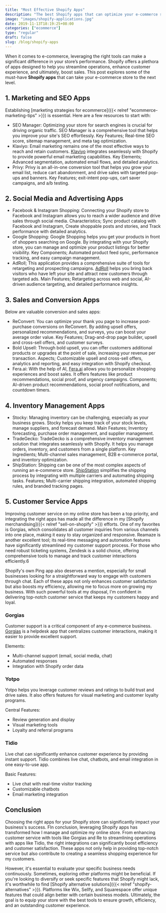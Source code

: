 ```yaml
---
title: "Most Effective Shopify Apps"
description: "The best Shopify apps that can optimize your e-commerce store, streamline operations, and increase sales"
image: "images/shopify-applications.jpg"
date: 2019-11-13T18:19:25+08:00
categories: ["ecommerce"]
type: "regular"
draft: false
slug: /blog/shopify-apps
---
```


When it comes to e-commerce, leveraging the right tools can make a significant difference in your store’s performance. Shopify offers a plethora of apps designed to help you streamline operations, enhance customer experience, and ultimately, boost sales. This post explores some of the must-have **Shopify apps** that can take your e-commerce store to the next level.

## 1. Marketing and SEO Apps

Establishing [marketing strategies for ecommerce]({{< relref "ecommerce-marketing-tips" >}}) is essential. Here are a few resources to start with:

* SEO Manager: Optimizing your store for search engines is crucial for driving organic traffic. SEO Manager is a comprehensive tool that helps you improve your site's SEO effortlessly. Key Features; Real-time SEO score, sitemap management, and meta tag optimization.
* Klaviyo: Email marketing remains one of the most effective ways to reach and retain customers. [Klaviyo](https://www.klaviyo.com/) integrates seamlessly with Shopify to provide powerful email marketing capabilities. Key Elements; Advanced segmentation, automated email flows, and detailed analytics.
* Privy: Privy is an all-in-one conversion tool that helps you grow your email list, reduce cart abandonment, and drive sales with targeted pop-ups and banners. Key Features; exit-intent pop-ups, cart saver campaigns, and a/b testing.

## 2. Social Media and Advertising Apps

* Facebook & Instagram Shopping: Connecting your Shopify store to Facebook and Instagram allows you to reach a wider audience and drive sales through social media. Characteristics; Sync product catalog with Facebook and Instagram, Create shoppable posts and stories, and Track performance with detailed analytics.
* Google Shopping: Google Shopping helps you get your products in front of shoppers searching on Google. By integrating with your Shopify store, you can manage and optimize your product listings for better visibility. Key Components; Automated product feed sync, performance tracking, and easy campaign management.
* AdRoll; This application provides a comprehensive suite of tools for retargeting and prospecting campaigns. [AdRoll](https://www.adroll.com/) helps you bring back visitors who have left your site and attract new customers through targeted ads. Main Features; Retargeting across web and social, AI-driven audience targeting, and detailed performance insights.

## 3. Sales and Conversion Apps

Below are valuable conversion and sales apps:

* ReConvert: You can optimize your thank you page to increase post-purchase conversions on ReConvert. By adding upsell offers, personalized recommendations, and surveys, you can boost your average order value. Key Features; Drag-and-drop page builder, upsell and cross-sell offers, and customer surveys.
* Bold Upsell: Through bold upsell, you can offer customers additional products or upgrades at the point of sale, increasing your revenue per transaction. Aspects; Customizable upsell and cross-sell offers, analytics and reporting, and easy integration with Shopify checkout.
* Fera.ai: With the help of AI, [Fera.ai](https://www.fera.ai/home/) allows you to personalize shopping experiences and boost sales. It offers features like product recommendations, social proof, and urgency campaigns. Components; AI-driven product recommendations, social proof notifications, and countdown timers.

## 4. Inventory Management Apps

* Stocky: Managing inventory can be challenging, especially as your business grows. Stocky helps you keep track of your stock levels, manage suppliers, and forecast demand. Main Features; Inventory forecasting, purchase order management, and supplier management.
* TradeGecko: TradeGecko is a comprehensive inventory management solution that integrates seamlessly with Shopify. It helps you manage orders, inventory, and customers from a single platform. Key Ingredients; Multi-channel sales management, B2B e-commerce portal, and inventory optimization.
* ShipStation: Shipping can be one of the most complex aspects of running an e-commerce store. [ShipStation](https://www.shipstation.com/) simplifies the shipping process by integrating with multiple carriers and automating shipping tasks. Features; Multi-carrier shipping integration, automated shipping rules, and branded tracking pages.

## 5. Customer Service Apps

Improving customer service on my online store has been a top priority, and integrating the right apps has made all the difference in my [Shopify merchandising]({{< relref "sell-on-shopify" >}}) efforts. One of my favorites is Gorgias, which consolidates all customer inquiries from various channels into one place, making it easy to stay organized and responsive. Reamaze is another excellent tool; its real-time messaging and automation features have significantly streamlined my customer support process. For those who need robust ticketing systems, Zendesk is a solid choice, offering comprehensive tools to manage and track customer interactions efficiently.6

Shopify's own Ping app also deserves a mention, especially for small businesses looking for a straightforward way to engage with customers through chat. Each of these apps not only enhances customer satisfaction but also boosts my efficiency, allowing me to focus more on growing my business. With such powerful tools at my disposal, I'm confident in delivering top-notch customer service that keeps my customers happy and loyal.

### Gorgias

Customer support is a critical component of any e-commerce business. [Gorgias](https://www.gorgias.com/) is a helpdesk app that centralizes customer interactions, making it easier to provide excellent support.

Elements:

* Multi-channel support (email, social media, chat)
* Automated responses
* Integration with Shopify order data

### Yotpo

Yotpo helps you leverage customer reviews and ratings to build trust and drive sales. It also offers features for visual marketing and customer loyalty programs.

Central Features:

* Review generation and display
* Visual marketing tools
* Loyalty and referral programs

### Tidio

Live chat can significantly enhance customer experience by providing instant support. Tidio combines live chat, chatbots, and email integration in one easy-to-use app.

Basic Features:

* Live chat with real-time visitor tracking
* Customizable chatbots
* Email marketing integration

## Conclusion

Choosing the right apps for your Shopify store can significantly impact your business's success. FIn conclusion, leveraging Shopify apps has transformed how I manage and optimize my online store. From enhancing customer service with tools like Gorgias and Re to streamlining operations with apps like Tidio, the right integrations can significantly boost efficiency and customer satisfaction. These apps not only help in providing top-notch service but also contribute to creating a seamless shopping experience for my customers.

However, it's essential to evaluate your specific business needs continuously. Sometimes, exploring other platforms might be beneficial. If you're looking to diversify or seek specific features that Shopify might lack, it's worthwhile to find [Shopify alternative solutions]({{< relref "shopify-alternatives" >}}). Platforms like Wix, Sellfy, and Squarespace offer unique features that could align better with certain business models. Ultimately, the goal is to equip your store with the best tools to ensure growth, efficiency, and an outstanding customer experience.
